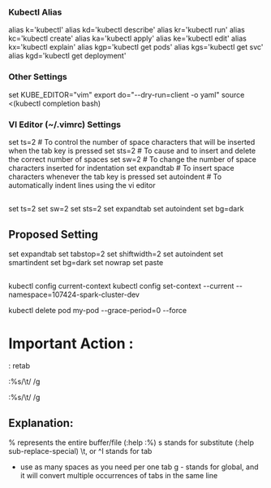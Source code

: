 ### Kubectl Alias
alias k='kubectl'
alias kd='kubectl describe'
alias kr='kubectl run'
alias kc='kubectl create'
alias ka='kubectl apply'
alias ke='kubectl edit'
alias kx='kubectl explain'
alias kgp='kubectl get pods'
alias kgs='kubectl get svc'
alias kgd='kubectl get deployment'

### Other Settings
set KUBE_EDITOR="vim"
export do="--dry-run=client -o yaml"
source <(kubectl completion bash)



### VI Editor (~/.vimrc) Settings
set ts=2                # To control the number of space characters that will be inserted when the tab key is pressed
set sts=2               # To cause <Tab> and <BS> to insert and delete the correct number of spaces 
set sw=2                # To change the number of space characters inserted for indentation
set expandtab           # To insert space characters whenever the tab key is pressed
set autoindent          # To automatically indent lines using the vi editor

##
set ts=2
set sw=2
set sts=2
set expandtab
set autoindent
set bg=dark

## Proposed Setting 
set expandtab
set tabstop=2
set shiftwidth=2
set autoindent
set smartindent
set bg=dark
set nowrap
set paste

##
kubectl config current-context
kubectl config set-context --current --namespace=107424-spark-cluster-dev

kubectl delete pod my-pod --grace-period=0 --force

# Important Action : 
: retab 

:%s/\t/  /g

:%s/\t/  /g

Explanation:
----------------
% represents the entire buffer/file (:help :%)
s stands for substitute (:help sub-replace-special)
\t, or ^I stands for tab
- use as many spaces as you need per one tab
g - stands for global, and it will convert multiple occurrences of tabs in the same line